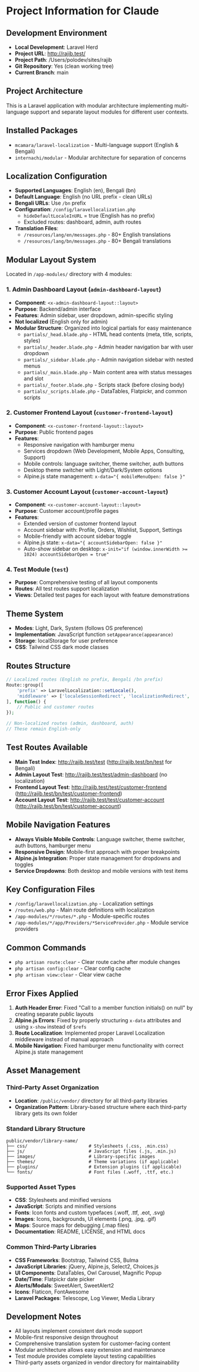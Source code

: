 # Project Information for Claude

## Development Environment
- **Local Development**: Laravel Herd
- **Project URL**: http://rajib.test/
- **Project Path**: /Users/polodev/sites/rajib
- **Git Repository**: Yes (clean working tree)
- **Current Branch**: main

## Project Architecture
This is a Laravel application with modular architecture implementing multi-language support and separate layout modules for different user contexts.

## Installed Packages
- `mcamara/laravel-localization` - Multi-language support (English & Bengali)
- `internachi/modular` - Modular architecture for separation of concerns

## Localization Configuration
- **Supported Languages**: English (en), Bengali (bn)
- **Default Language**: English (no URL prefix - clean URLs)
- **Bengali URLs**: Use `/bn` prefix
- **Configuration**: `/config/laravellocalization.php`
  - `hideDefaultLocaleInURL` = true (English has no prefix)
  - Excluded routes: dashboard, admin, auth routes
- **Translation Files**:
  - `/resources/lang/en/messages.php` - 80+ English translations
  - `/resources/lang/bn/messages.php` - 80+ Bengali translations

## Modular Layout System
Located in `/app-modules/` directory with 4 modules:

### 1. Admin Dashboard Layout (`admin-dashboard-layout`)
- **Component**: `<x-admin-dashboard-layout::layout>`
- **Purpose**: Backend/admin interface
- **Features**: Admin sidebar, user dropdown, admin-specific styling
- **Not localized** (English only for admin)
- **Modular Structure**: Organized into logical partials for easy maintenance
  - `partials/_head.blade.php` - HTML head contents (meta, title, scripts, styles)
  - `partials/_header.blade.php` - Admin header navigation bar with user dropdown
  - `partials/_sidebar.blade.php` - Admin navigation sidebar with nested menus
  - `partials/_main.blade.php` - Main content area with status messages and slot
  - `partials/_footer.blade.php` - Scripts stack (before closing body)
  - `partials/_scripts.blade.php` - DataTables, Flatpickr, and common scripts

### 2. Customer Frontend Layout (`customer-frontend-layout`)
- **Component**: `<x-customer-frontend-layout::layout>`
- **Purpose**: Public frontend pages
- **Features**: 
  - Responsive navigation with hamburger menu
  - Services dropdown (Web Development, Mobile Apps, Consulting, Support)
  - Mobile controls: language switcher, theme switcher, auth buttons
  - Desktop theme switcher with Light/Dark/System options
  - Alpine.js state management: `x-data="{ mobileMenuOpen: false }"`

### 3. Customer Account Layout (`customer-account-layout`)
- **Component**: `<x-customer-account-layout::layout>`
- **Purpose**: Customer account/profile pages
- **Features**:
  - Extended version of customer frontend layout
  - Account sidebar with: Profile, Orders, Wishlist, Support, Settings
  - Mobile-friendly with account sidebar toggle
  - Alpine.js state: `x-data="{ accountSidebarOpen: false }"`
  - Auto-show sidebar on desktop: `x-init="if (window.innerWidth >= 1024) accountSidebarOpen = true"`

### 4. Test Module (`test`)
- **Purpose**: Comprehensive testing of all layout components
- **Routes**: All test routes support localization
- **Views**: Detailed test pages for each layout with feature demonstrations

## Theme System
- **Modes**: Light, Dark, System (follows OS preference)
- **Implementation**: JavaScript function `setAppearance(appearance)`
- **Storage**: localStorage for user preference
- **CSS**: Tailwind CSS dark mode classes

## Routes Structure
```php
// Localized routes (English no prefix, Bengali /bn prefix)
Route::group([
    'prefix' => LaravelLocalization::setLocale(),
    'middleware' => ['localeSessionRedirect', 'localizationRedirect', 'localeViewPath']
], function() {
    // Public and customer routes
});

// Non-localized routes (admin, dashboard, auth)
// These remain English-only
```

## Test Routes Available
- **Main Test Index**: http://rajib.test/test (http://rajib.test/bn/test for Bengali)
- **Admin Layout Test**: http://rajib.test/test/admin-dashboard (no localization)
- **Frontend Layout Test**: http://rajib.test/test/customer-frontend (http://rajib.test/bn/test/customer-frontend)
- **Account Layout Test**: http://rajib.test/test/customer-account (http://rajib.test/bn/test/customer-account)

## Mobile Navigation Features
- **Always Visible Mobile Controls**: Language switcher, theme switcher, auth buttons, hamburger menu
- **Responsive Design**: Mobile-first approach with proper breakpoints
- **Alpine.js Integration**: Proper state management for dropdowns and toggles
- **Service Dropdowns**: Both desktop and mobile versions with test items

## Key Configuration Files
- `/config/laravellocalization.php` - Localization settings
- `/routes/web.php` - Main route definitions with localization
- `/app-modules/*/routes/*.php` - Module-specific routes
- `/app-modules/*/app/Providers/*ServiceProvider.php` - Module service providers

## Common Commands
- `php artisan route:clear` - Clear route cache after module changes
- `php artisan config:clear` - Clear config cache
- `php artisan view:clear` - Clear view cache

## Error Fixes Applied
1. **Auth Header Error**: Fixed "Call to a member function initials() on null" by creating separate public layouts
2. **Alpine.js Errors**: Fixed by properly structuring `x-data` attributes and using `x-show` instead of `$refs`
3. **Route Localization**: Implemented proper Laravel Localization middleware instead of manual approach
4. **Mobile Navigation**: Fixed hamburger menu functionality with correct Alpine.js state management

## Asset Management
### Third-Party Asset Organization
- **Location**: `/public/vendor/` directory for all third-party libraries
- **Organization Pattern**: Library-based structure where each third-party library gets its own folder

### Standard Library Structure
```
public/vendor/library-name/
├── css/                       # Stylesheets (.css, .min.css)
├── js/                        # JavaScript files (.js, .min.js)
├── images/                    # Library-specific images
├── themes/                    # Theme variations (if applicable)
├── plugins/                   # Extension plugins (if applicable)
└── fonts/                     # Font files (.woff, .ttf, etc.)
```

### Supported Asset Types
- **CSS**: Stylesheets and minified versions
- **JavaScript**: Scripts and minified versions  
- **Fonts**: Icon fonts and custom typefaces (.woff, .ttf, .eot, .svg)
- **Images**: Icons, backgrounds, UI elements (.png, .jpg, .gif)
- **Maps**: Source maps for debugging (.map files)
- **Documentation**: README, LICENSE, and HTML docs

### Common Third-Party Libraries
- **CSS Frameworks**: Bootstrap, Tailwind CSS, Bulma
- **JavaScript Libraries**: jQuery, Alpine.js, Select2, Choices.js
- **UI Components**: DataTables, Owl Carousel, Magnific Popup
- **Date/Time**: Flatpickr date picker
- **Alerts/Modals**: SweetAlert, SweetAlert2
- **Icons**: Flaticon, FontAwesome
- **Laravel Packages**: Telescope, Log Viewer, Media Library



## Development Notes
- All layouts implement consistent dark mode support
- Mobile-first responsive design throughout
- Comprehensive translation system for customer-facing content
- Modular architecture allows easy extension and maintenance
- Test module provides complete layout testing capabilities
- Third-party assets organized in vendor directory for maintainability